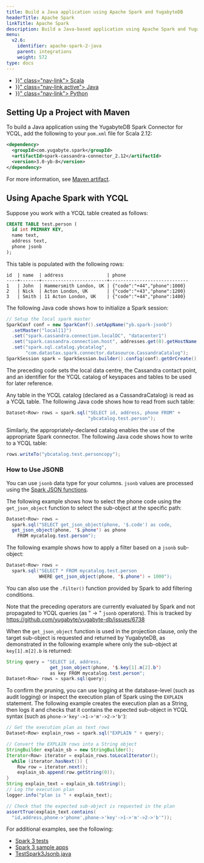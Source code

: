 ```yaml
---
title: Build a Java application using Apache Spark and YugabyteDB
headerTitle: Apache Spark
linkTitle: Apache Spark
description: Build a Java-based application using Apache Spark and YugabyteDB.
menu:
  v2.6:
    identifier: apache-spark-2-java
    parent: integrations
    weight: 572
type: docs
---
```


<ul class="nav nav-tabs-alt nav-tabs-yb">
  <li >
    <a href="{{< relref "./scala.md" >}}" class="nav-link">
      <i class="icon-scala" aria-hidden="true"></i>
      Scala
    </a>
  </li>

  <li >
    <a href="{{< relref "./java.md" >}}" class="nav-link active">
      <i class="fa-brands fa-java" aria-hidden="true"></i>
      Java
    </a>
  </li>

  <li >
    <a href="{{< relref "./python.md" >}}" class="nav-link">
      <i class="icon-python" aria-hidden="true"></i>
      Python
    </a>
  </li>

</ul>

## Setting Up a Project with Maven

To build a Java application using the YugabyteDB Spark Connector for YCQL, add the following to your `pom.xml` file for Scala 2.12:

```xml
<dependency>
  <groupId>com.yugabyte.spark</groupId>
  <artifactId>spark-cassandra-connector_2.12</artifactId>
  <version>3.0-yb-8</version>
</dependency>
```

For more information, see [Maven artifact](https://search.maven.org/artifact/com.yugabyte.spark/spark-cassandra-connector_2.12).

## Using Apache Spark with YCQL

Suppose you work with a YCQL table created as follows:

```sql
CREATE TABLE test.person (
  id int PRIMARY KEY,
  name text,
  address text,
  phone jsonb
);
```

This table is populated with the following rows:

```
id  | name  | address                | phone
----+-------+------------------------+-----------------------------
1   | John  | Hammersmith London, UK | {"code":"+44","phone":1000}
2   | Nick  | Acton London, UK       | {"code":"+43","phone":1200}
3   | Smith | 11 Acton London, UK    | {"code":"+44","phone":1400}
```

The following Java code shows how to initialize a Spark session:

```java
// Setup the local spark master
SparkConf conf = new SparkConf().setAppName("yb.spark-jsonb")
  .setMaster("local[1]")
  .set("spark.cassandra.connection.localDC", "datacenter1")
  .set("spark.cassandra.connection.host", addresses.get(0).getHostName())
  .set("spark.sql.catalog.ybcatalog",
       "com.datastax.spark.connector.datasource.CassandraCatalog");
SparkSession spark = SparkSession.builder().config(conf).getOrCreate();
```

The preceding code sets the local data centre, the Cassandra contact point, and an identifier for the YCQL catalog of keyspaces and tables to be used for later reference.

Any table in the YCQL catalog (declared as a CassandraCatalog) is read as a YCQL table. The following Java code shows how to read from such table:

```java
Dataset<Row> rows = spark.sql("SELECT id, address, phone FROM" +
                              "ybcatalog.test.person");
```

Similarly, the appropriately-declared catalog enables the use of the appropriate Spark connector. The following Java code shows how to write to a YCQL table:

```java
rows.writeTo("ybcatalog.test.personcopy");
```

### How to Use JSONB

You can use `jsonb` data type for your columns. `jsonb` values are processed using the [Spark JSON functions](https://spark.apache.org/docs/3.0.0/sql-ref-functions-builtin.html#json-functions).

The following example shows how to select the phone code using the `get_json_object` function to select the sub-object at the specific path:

```java
Dataset<Row> rows =
  spark.sql("SELECT get_json_object(phone, '$.code') as code,
  get_json_object(phone, '$.phone') as phone
    FROM mycatalog.test.person");
```

The following example shows how to apply a filter based on a `jsonb` sub-object:

```java
Dataset<Row> rows =
  spark.sql("SELECT * FROM mycatalog.test.person
            WHERE get_json_object(phone, '$.phone') = 1000");
```

You can also use the `.filter()` function provided by Spark to add filtering conditions.

Note that the preceding operators are currently evaluated by Spark and not propagated to YCQL queries (as " -> "  `jsonb` operators). This is tracked by https://github.com/yugabyte/yugabyte-db/issues/6738

When the `get_json_object` function is used in the projection clause, only the target sub-object is requested and returned by YugabyteDB, as demonstrated in the following example where only the sub-object at `key[1].m[2].b` is returned:

```java
String query = "SELECT id, address,
                get_json_object(phone, '$.key[1].m[2].b')
                as key FROM mycatalog.test.person";
Dataset<Row> rows = spark.sql(query);
```

To confirm the pruning, you can use logging at the database-level (such as audit logging) or inspect the execution plan of Spark using the `EXPLAIN` statement. The following example creates the execution plan as a String, then logs it and checks that it contains the expected sub-object in YCQL syntax (such as `phone->'key'->1->'m'->2->'b'`):

```java
// Get the execution plan as text rows
Dataset<Row> explain_rows = spark.sql("EXPLAIN " + query);

// Convert the EXPLAIN rows into a String object
StringBuilder explain_sb = new StringBuilder();
Iterator<Row> iterator = explain_rows.toLocalIterator();
  while (iterator.hasNext()) {
    Row row = iterator.next();
    explain_sb.append(row.getString(0));
}
String explain_text = explain_sb.toString();
// Log the execution plan
logger.info("plan is " + explain_text);

// Check that the expected sub-object is requested in the plan
assertTrue(explain_text.contains(
  "id,address,phone->'phone',phone->'key'->1->'m'->2->'b'"));
```

For additional examples, see the following:

- [Spark 3 tests](https://github.com/yugabyte/yugabyte-db/tree/master/java/yb-cql-4x/src/test/java/org/yb/loadtest)
- [Spark 3 sample apps](https://github.com/yugabyte/yugabyte-db/tree/master/java/yb-cql-4x/src/main/java/com/yugabyte/sample/apps)
- [TestSpark3Jsonb.java](https://github.com/yugabyte/yugabyte-db/blob/master/java/yb-cql-4x/src/test/java/org/yb/loadtest/TestSpark3Jsonb.java)
